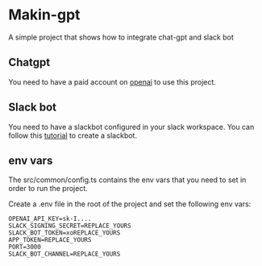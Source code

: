 # Makin-gpt

A simple project that shows how to integrate chat-gpt and slack bot

## Chatgpt 

You need to have a paid account on [openai](https://platform.openai.com/) to use this project.

## Slack bot

You need to have a slackbot configured in your slack workspace. You can follow this [tutorial](https://blog.logrocket.com/build-a-slackbot-in-node-js-with-slacks-bolt-api/) to create a slackbot.

## env vars

The src/common/config.ts contains the env vars that you need to set in order to run the project.

Create a .env file in the root of the project and set the following env vars:

```
OPENAI_API_KEY=sk-I....
SLACK_SIGNING_SECRET=REPLACE_YOURS
SLACK_BOT_TOKEN=xoREPLACE_YOURS
APP_TOKEN=REPLACE_YOURS
PORT=3000
SLACK_BOT_CHANNEL=REPLACE_YOURS
```